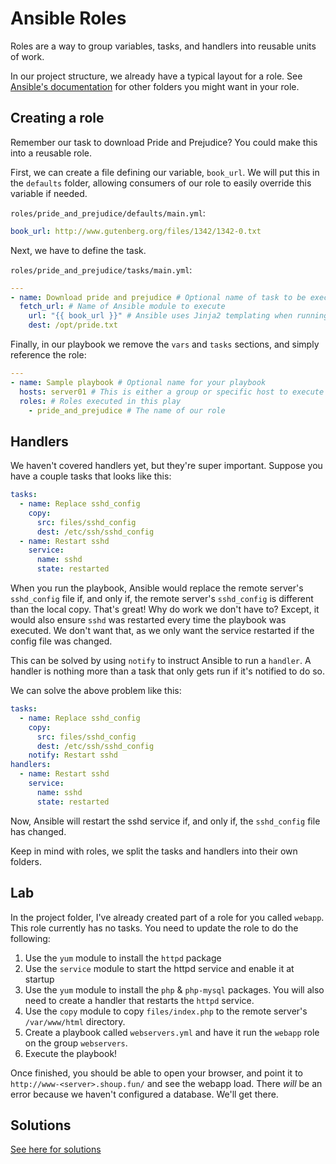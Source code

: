 # Ansible Roles

Roles are a way to group variables, tasks, and handlers into reusable units of
work.

In our project structure, we already have a typical layout for a role. See
[Ansible's documentation](http://docs.ansible.com/ansible/latest/playbooks_reuse_roles.html#role-directory-structure)
for other folders you might want in your role.

## Creating a role

Remember our task to download Pride and Prejudice? You could make this into a
reusable role.

First, we can create a file defining our variable, `book_url`. We will put this
in the `defaults` folder, allowing consumers of our role to easily override this
variable if needed.

`roles/pride_and_prejudice/defaults/main.yml`:

```yaml
book_url: http://www.gutenberg.org/files/1342/1342-0.txt
```

Next, we have to define the task.

`roles/pride_and_prejudice/tasks/main.yml`:

```yaml
---
- name: Download pride and prejudice # Optional name of task to be executed
  fetch_url: # Name of Ansible module to execute
    url: "{{ book_url }}" # Ansible uses Jinja2 templating when running playbooks
    dest: /opt/pride.txt
```

Finally, in our playbook we remove the `vars` and `tasks` sections, and simply
reference the role:

```yaml
---
- name: Sample playbook # Optional name for your playbook
  hosts: server01 # This is either a group or specific host to execute tasks on
  roles: # Roles executed in this play
    - pride_and_prejudice # The name of our role
```

## Handlers

We haven't covered handlers yet, but they're super important. Suppose you have
a couple tasks that looks like this:

```yaml
tasks:
  - name: Replace sshd_config
    copy:
      src: files/sshd_config
      dest: /etc/ssh/sshd_config
  - name: Restart sshd
    service:
      name: sshd
      state: restarted
```

When you run the playbook, Ansible would replace the remote server's
`sshd_config` file if, and only if, the remote server's `sshd_config` is
different than the local copy. That's great! Why do work we don't have to?
Except, it would also ensure `sshd` was restarted every time the playbook was
executed. We don't want that, as we only want the service restarted if the
config file was changed.

This can be solved by using `notify` to instruct Ansible to run a `handler`. A
handler is nothing more than a task that only gets run if it's notified to do
so.

We can solve the above problem like this:

```yaml
tasks:
  - name: Replace sshd_config
    copy:
      src: files/sshd_config
      dest: /etc/ssh/sshd_config
    notify: Restart sshd
handlers:
  - name: Restart sshd
    service:
      name: sshd
      state: restarted
```

Now, Ansible will restart the sshd service if, and only if, the `sshd_config`
file has changed.

Keep in mind with roles, we split the tasks and handlers into their own folders.

## Lab

In the project folder, I've already created part of a role for you called
`webapp`. This role currently has no tasks. You need to update the role to do
the following:

1. Use the `yum` module to install the `httpd` package
2. Use the `service` module to start the httpd service and enable it at startup
3. Use the `yum` module to install the `php` & `php-mysql` packages. You will
   also need to create a handler that restarts the `httpd` service.
4. Use the `copy` module to copy `files/index.php` to the remote server's
   `/var/www/html` directory.
5. Create a playbook called `webservers.yml` and have it run the `webapp` role
   on the group `webservers`.
6. Execute the playbook!

Once finished, you should be able to open your browser, and point it to
`http://www-<server>.shoup.fun/` and see the webapp load. There *will* be an
error because we haven't configured a database. We'll get there.

## Solutions

[See here for solutions](05_lab_solutions.md)

